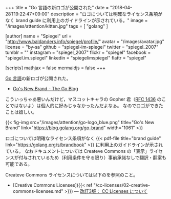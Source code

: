 +++
title = "Go 言語の新ロゴが公開された"
date = "2018-04-28T19:22:47+09:00"
description = "ロゴについては明確なライセンス条項がなく brand guide に利用上のガイドラインが示されている。"
image = "/images/attention/kitten.jpg"
tags        = [ "golang" ]

[author]
  name      = "Spiegel"
  url       = "http://www.baldanders.info/spiegel/profile/"
  avatar    = "/images/avatar.jpg"
  license   = "by-sa"
  github    = "spiegel-im-spiegel"
  twitter   = "spiegel_2007"
  tumblr    = ""
  instagram = "spiegel_2007"
  flickr    = "spiegel"
  facebook  = "spiegel.im.spiegel"
  linkedin  = "spiegelimspiegel"
  flattr    = "spiegel"

[scripts]
  mathjax = false
  mermaidjs = false
+++

[Go 言語]の新ロゴが公開された。

- [Go's New Brand - The Go Blog](https://blog.golang.org/go-brand)

こういっちゃあ悪いんだけど，マスコットキャラの Gopher 君（[RFC 1436] のことではないよ）は個人的に好みじゃなかったんだよなぁ。
なのでロゴができたことは嬉しい。

{{< fig-img src="/images/attention/go-logo_blue.png" title="Go's New Brand" link="https://blog.golang.org/go-brand" width="1061" >}}

ロゴについては明確なライセンス条項がなく {{< pdf-file title="brand guide" link="https://golang.org/s/brandbook" >}} に利用上のガイドラインが示されている。
なおドキュメントについては Createve Commons の「表示」ライセンスが付与されているため（利用条件を守る限り）事前承諾なしで翻訳・翻案も可能である。

Createve Commons ライセンスについては以下のを参照のこと。

- [Creative Commons Licenses]({{< ref "/cc-licenses/02-creative-commons-licenses.md" >}}) — [改訂3版： CC Licenses について](/cc-licenses/)

[Go 言語]: https://golang.org/ "The Go Programming Language"
[RFC 1436]: https://tools.ietf.org/html/rfc1436 "RFC 1436 - The Internet Gopher Protocol (a distributed document search and retrieval protocol)"

